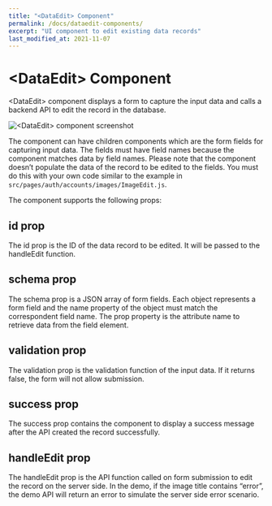 ```yaml
---
title: "<DataEdit> Component"
permalink: /docs/dataedit-components/
excerpt: "UI component to edit existing data records"
last_modified_at: 2021-11-07
---
```


# &lt;DataEdit&gt; Component

&lt;DataEdit&gt; component displays a form to capture the input data and calls a backend API to edit the record in the database.

![&lt;DataEdit&gt; component screenshot](/assets/images/dataedit-component.png)

The component can have children components which are the form fields for capturing input data. The fields must have field names because the component matches data by field names. Please note that the component doesn’t populate the data of the record to be edited to the fields. You must do this with your own code similar to the example in `src/pages/auth/accounts/images/ImageEdit.js`.

The component supports the following props:

## id prop

The id prop is the ID of the data record to be edited. It will be passed to the handleEdit function.

## schema prop

The schema prop is a JSON array of form fields. Each object represents a form field and the name property of the object must match the correspondent field name. The prop property is the attribute name to retrieve data from the field element.

## validation prop

The validation prop is the validation function of the input data. If it returns false, the form will not allow submission.

## success prop

The success prop contains the component to display a success message after the API created the record successfully.

## handleEdit prop

The handleEdit prop is the API function called on form submission to edit the record on the server side. In the demo, if the image title contains “error”, the demo API will return an error to simulate the server side error scenario.



